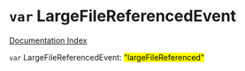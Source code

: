 # `var` LargeFileReferencedEvent

[Documentation Index](../README.md)

`var` LargeFileReferencedEvent: <mark>"largeFileReferenced"</mark>

